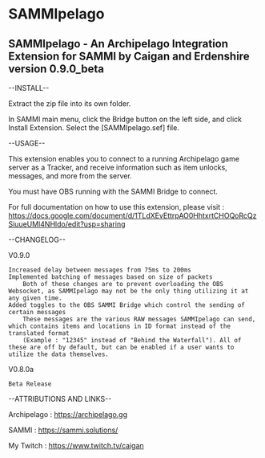 # SAMMIpelago
SAMMIpelago - An Archipelago Integration Extension for SAMMI
by Caigan and Erdenshire
version 0.9.0_beta
----------

--INSTALL--

Extract the zip file into its own folder.

In SAMMI main menu, click the Bridge button on the left side, and click Install Extension. Select the [SAMMIpelago.sef] file.

--USAGE--

This extension enables you to connect to a running Archipelago game server as a Tracker, and receive information such as item unlocks, messages, and more from the server.

You must have OBS running with the SAMMI Bridge to connect.

For full documentation on how to use this extension, please visit : https://docs.google.com/document/d/1TLdXEvEttrpAO0HhtxrtCHOQoRcQzSiuueUMl4NHldo/edit?usp=sharing

--CHANGELOG--

V0.9.0 
    
    Increased delay between messages from 75ms to 200ms
    Implemented batching of messages based on size of packets
        Both of these changes are to prevent overloading the OBS Websocket, as SAMMIpelago may not be the only thing utilizing it at any given time.
    Added toggles to the OBS SAMMI Bridge which control the sending of certain messages
        These messages are the various RAW messages SAMMIpelago can send, which contains items and locations in ID format instead of the translated format 
        (Example : "12345" instead of "Behind the Waterfall"). All of these are off by default, but can be enabled if a user wants to utilize the data themselves.

V0.8.0a
    
    Beta Release


--ATTRIBUTIONS AND LINKS--

Archipelago : https://archipelago.gg

SAMMI : https://sammi.solutions/

My Twitch : https://www.twitch.tv/caigan 

